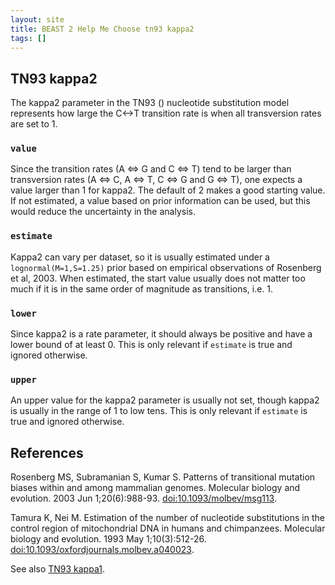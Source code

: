 ```yaml
---
layout: site
title: BEAST 2 Help Me Choose tn93 kappa2
tags: []
---
```


## TN93 kappa2

The kappa2 parameter in the TN93 () nucleotide substitution model represents how large the C<->T transition rate is when all transversion rates are set to 1. 

### `value`

Since the transition rates (A <=> G and C <=> T) tend to be larger than transversion rates (A <=> C, A <=> T, C <=> G and G <=> T), one expects a value larger than 1 for kappa2. The default of 2 makes a good starting value. If not estimated, a value based on prior information can be used, but this would reduce the uncertainty in the analysis.

### `estimate`

Kappa2 can vary per dataset, so it is usually estimated under a `lognormal(M=1,S=1.25)` prior based on empirical observations of Rosenberg et al, 2003. When estimated, the start value usually does not matter too much if it is in the same order of magnitude as transitions, i.e. 1.

### `lower`

Since kappa2 is a rate parameter, it should always be positive and have a lower bound of at least 0. This is only relevant if `estimate` is true and ignored otherwise.

### `upper`

An upper value for the kappa2 parameter is usually not set, though kappa2 is usually in the range of 1 to low tens.
This is only relevant if `estimate` is true and ignored otherwise.

## References

Rosenberg MS, Subramanian S, Kumar S. Patterns of transitional mutation biases within and among mammalian genomes. Molecular biology and evolution. 2003 Jun 1;20(6):988-93. <a href="https://doi.org/10.1093/molbev/msg113">doi:10.1093/molbev/msg113</a>.

Tamura K, Nei M. Estimation of the number of nucleotide substitutions in the control region of mitochondrial DNA in humans and chimpanzees. Molecular biology and evolution. 1993 May 1;10(3):512-26. <a href="https://doi.org/10.1093%2Foxfordjournals.molbev.a040023">doi:10.1093/oxfordjournals.molbev.a040023</a>.

See also [TN93 kappa1](kappa1/).

